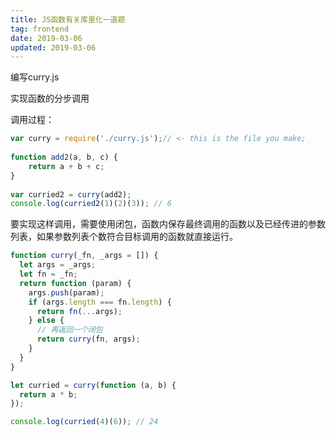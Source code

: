 ```yaml
---
title: JS函数有关库里化一道题
tag: frontend
date: 2019-03-06
updated: 2019-03-06
---
```


编写curry.js

实现函数的分步调用

调用过程：
```javascript
var curry = require('./curry.js');// <- this is the file you make;
 
function add2(a, b, c) {
    return a + b + c;
}
 
var curried2 = curry(add2);
console.log(curried2(1)(2)(3)); // 6

```

要实现这样调用，需要使用闭包，函数内保存最终调用的函数以及已经传进的参数列表，如果参数列表个数符合目标调用的函数就直接运行。

```javascript
function curry(_fn, _args = []) {
  let args = _args;
  let fn = _fn;
  return function (param) {
    args.push(param);
    if (args.length === fn.length) {
      return fn(...args);
    } else {
      // 再返回一个闭包
      return curry(fn, args);
    }
  }
}

let curried = curry(function (a, b) {
  return a * b;
});

console.log(curried(4)(6)); // 24
```